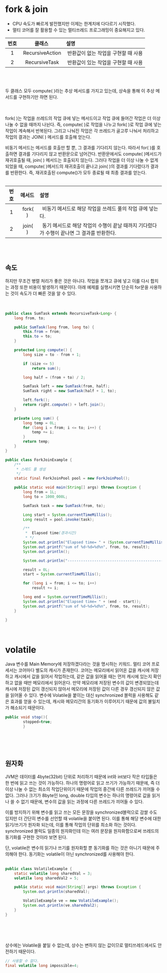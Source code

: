 # fork & join

- CPU 속도가 빠르게 발전했지만 이제는 한계치에 다다르기 시작했다.
- 멀티 코어를 잘 활용할 수 있는 멀티쓰레드 프로그래밍이 중요해지고 있다.

|번호|클래스|설명|
|:---:|:---:|:---|
|1|&nbsp;RecursiveAction|&nbsp;반환값이 없는 작업을 구현할 때 사용   |
|2|&nbsp;RecursiveTask|&nbsp;반환값이 있는 작업을 구현할 때 사용|

<br/><br/>

두 클래스 모두 compute( )라는 추상 메서드를 가지고 있는데, 상속을 통해 이 추상 메서드를 구현하기만 하면 된다.
<br/><br/><br/>

fork( )는 작업을 쓰레드의 작업 큐에 넣는 메서드이고 작업 큐에 들어간 작업은 더 이상 나눌 수 없을 때까지 나뉜다. 즉, compute( )로 작업을 나누고 fork( )로 작업 큐에 넣는 작업이 계속해서
반복된다. 그리고 나눠진 작업은 각 쓰레드가 골고루 나눠서 처리하고 작업의 결과는 JOIN( ) 메서드를 호출해 얻는다.

비동기 메서드는 메서드를 호출만 할 뿐, 그 결과를 기다리지 않는다. 따라서 for( )를 호출하면 결과를 기다리지 않고 반환문으로 넘어간다. 반환문에서도 compute( )메서드가 재귀호출될 때, join( )
메서드는 호출되지 않는다. 그러다 작업을 더 이상 나눌 수 없게 되었을 때, compute( )메서드의 재귀호출이 끝나고 join( )의 결과를 기다렸다가 결과를 반환한다. 즉, 재귀호출된 compute()가 모두
종료될 때 최종 결과를 얻는다.
<br/><br/>

|번호|메서드|설명|
|:---:|:---:|:---|
|1|&nbsp;fork( )|&nbsp; 비동기 메서드로 해당 작업을 쓰레드 풀의 작업 큐에 넣는다.   |
|2|&nbsp;join( )|&nbsp; 동기 메서드로 해당 작업의 수행이 끝날 때까지 기다렸다가 수행이 끝나면 그 결과를 반환한다.|

<br/><br/>

## 속도

하지만 무조건 병렬 처리가 좋은 것은 아니다. 작업을 쪼개고 큐에 넣고 이를 다시 합치는 과정 또한 비용이 발생하기 때문이다. 아래 예제를 실행시키면 단순히 for문을 사용하는 것이 속도가 더 빠른 것을 알 수
있다.  
<br/><br/>

```java
public class SumTask extends RecursiveTask<Long> {
    long from, to;

    public SumTask(long from, long to) {
        this.from = from;
        this.to = to;
    }

    protected Long compute() {
        long size = to - from + 1;

        if (size <= 5)
            return sum();

        long half = (from + to) / 2;

        SumTask left = new SumTask(from, half);
        SumTask right = new SumTask(half + 1, to);

        left.fork();
        return right.compute() + left.join();
    }

    private Long sum() {
        long temp = 0L;
        for (long i = from; i <= to; i++) {
            temp += i;
        }
        return temp;
    }
}
```

````java
public class ForkJoinExample {
    /**
     * 스레드 풀 생성
     */
    static final ForkJoinPool pool = new ForkJoinPool();

    public static void main(String[] args) throws Exception {
        long from = 1L;
        long to = 1000_000L;

        SumTask task = new SumTask(from, to);

        Long start = System.currentTimeMillis();
        Long result = pool.invoke(task);

        /**
         *  Elapsed time(경과시간)
         * */
        System.out.println("Elapsed time= " + (System.currentTimeMillis() - start));
        System.out.printf("sum of %d~%d=%d%n", from, to, result);
        System.out.println();

        System.out.println("---------------------------------------------------------");

        result = 0L;
        start = System.currentTimeMillis();

        for (long i = from; i <= to; i++)
            result += i;

        long end = System.currentTimeMillis();
        System.out.println("Elapsed time= " + (end - start));
        System.out.printf("sum of %d~%d=%d%n", from, to, result);
    }

}
````

<br/>

# volatile

Java 변수를 Main Memory에 저장하겠다라는 것을 명시하는 키워드. 멀티 코어 프로세서는 코어마다 별도의 캐시가 존재한다. 코어는 메모리에서 읽어온 값을 캐시에 저장하고 캐시에서 값을 읽어서 작업하는데,
같은 값을 읽어올 때는 먼저 캐시에 있는지 확인하고 없을 때만 메모리에서 읽어온다. 만약 메모리에 저장된 변수의 값이 변경되었는데 캐시에 저장된 값이 갱신되지 않아서 메모리에 저장된 값이 다른 경우 갱신되지 않은
값을 읽어올 수 있다. 변수에 Volatile을 붙이는 대신 synchronized 블럭을 사용해도 같은 효과를 얻을 수 있는데, 캐시와 메모리간의 동기화가 이루어지기 때문에 값의 불일치가 해소되기 때문이다.
<br/>

```java
public void stop(){
        stopped=true;
        }

```

<br/><br/><br/>

## 원자화

JVM은 데이터를 4byte(32bit) 단위로 처리하기 때문에 int와 int보다 작은 타입들은 한 번에 읽고 쓰는 것이 가능하다. 하나의 명령어로 읽고 쓰기가 가능하기 때문에, 즉 더 이상 나눌 수 없는 최소의
작업단위이기 때문에 작업의 중간에 다른 쓰레드가 끼어들 수 없다. 그러나 크기가 8byte인 long, double 타입의 변수는 하나의 명령어로 값을 읽거나 쓸 수 없기 때문에, 변수의 값을 읽는 과정에 다른
쓰레드가 끼어들 수 있다.

이를 방지하기 위해 변수를 읽고 쓰는 모든 문장을 synchronized블럭으로 감쌀 수도 있지만 더 간단히 변수를 선언할 때 volatile을 붙이면 된다. 이를 통해 해당 변수에 대한 읽기/쓰기가 원자화 되는데,
이를 통해 작업의 단위를 최소화 하는 것이다. synchronized 블럭도 일종의 원자화인데 이는 여러 문장을 원자화함으로써 쓰레드의 동기화를 구현한 것이라 보면 된다.

단, volatile은 변수의 읽기나 쓰기를 원자화할 뿐 동기화를 하는 것은 아니기 때문에 주의해야 한다. 동기화는 volatile이 아닌 synchronized를 사용해야 한다.  
<br/>

```java
public class VolatileExample {
    static volatile long sharedVal = 3;
    volatile long sharedVal2 = 5;

    public static void main(String[] args) throws Exception {
        System.out.println(sharedVal);

        VolatileExample ve = new VolatileExample();
        System.out.println(ve.sharedVal2);
    }
}
```

<br/><br/><br/>

상수에는 Volatile을 붙일 수 없는데, 상수는 변하지 않는 값이므로 멀티쓰레드에서도 안전하기 때문이다.
<br/>

````java
// 사용할 수 없다. 
final volatile long impossible=4;
````
